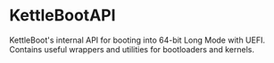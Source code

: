 # KettleBootAPI
KettleBoot's internal API for booting into 64-bit Long Mode with UEFI. Contains useful wrappers and utilities for bootloaders and kernels.
